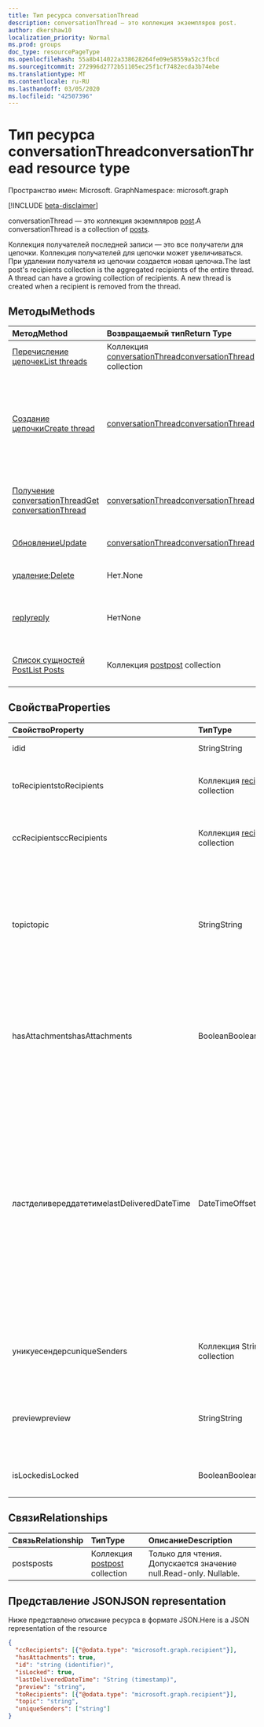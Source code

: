 ```yaml
---
title: Тип ресурса conversationThread
description: conversationThread — это коллекция экземпляров post.
author: dkershaw10
localization_priority: Normal
ms.prod: groups
doc_type: resourcePageType
ms.openlocfilehash: 55a8b414022a338628264fe09e58559a52c3fbcd
ms.sourcegitcommit: 272996d2772b51105ec25f1cf7482ecda3b74ebe
ms.translationtype: MT
ms.contentlocale: ru-RU
ms.lasthandoff: 03/05/2020
ms.locfileid: "42507396"
---
```

# <a name="conversationthread-resource-type"></a><span data-ttu-id="6880a-103">Тип ресурса conversationThread</span><span class="sxs-lookup"><span data-stu-id="6880a-103">conversationThread resource type</span></span>

<span data-ttu-id="6880a-104">Пространство имен: Microsoft. Graph</span><span class="sxs-lookup"><span data-stu-id="6880a-104">Namespace: microsoft.graph</span></span>

[!INCLUDE [beta-disclaimer](../../includes/beta-disclaimer.md)]

<span data-ttu-id="6880a-105">conversationThread — это коллекция экземпляров [post](post.md).</span><span class="sxs-lookup"><span data-stu-id="6880a-105">A conversationThread is a collection of [posts](post.md).</span></span>

<span data-ttu-id="6880a-p101">Коллекция получателей последней записи — это все получатели для цепочки. Коллекция получателей для цепочки может увеличиваться. При удалении получателя из цепочки создается новая цепочка.</span><span class="sxs-lookup"><span data-stu-id="6880a-p101">The last post's recipients collection is the aggregated recipients of the entire thread. A thread can have a growing collection of recipients. A new thread is created when a recipient is removed from the thread.</span></span>

## <a name="methods"></a><span data-ttu-id="6880a-109">Методы</span><span class="sxs-lookup"><span data-stu-id="6880a-109">Methods</span></span>

| <span data-ttu-id="6880a-110">Метод</span><span class="sxs-lookup"><span data-stu-id="6880a-110">Method</span></span>       | <span data-ttu-id="6880a-111">Возвращаемый тип</span><span class="sxs-lookup"><span data-stu-id="6880a-111">Return Type</span></span>  |<span data-ttu-id="6880a-112">Описание</span><span class="sxs-lookup"><span data-stu-id="6880a-112">Description</span></span>|
|:---------------|:--------|:----------|
|[<span data-ttu-id="6880a-113">Перечисление цепочек</span><span class="sxs-lookup"><span data-stu-id="6880a-113">List threads</span></span>](../api/group-list-threads.md) | <span data-ttu-id="6880a-114">Коллекция [conversationThread](conversationthread.md)</span><span class="sxs-lookup"><span data-stu-id="6880a-114">[conversationThread](conversationthread.md) collection</span></span> |<span data-ttu-id="6880a-115">Получение всех цепочек группы.</span><span class="sxs-lookup"><span data-stu-id="6880a-115">Get all the threads of a group.</span></span>|
|[<span data-ttu-id="6880a-116">Создание цепочки</span><span class="sxs-lookup"><span data-stu-id="6880a-116">Create thread</span></span>](../api/group-post-threads.md) | [<span data-ttu-id="6880a-117">conversationThread</span><span class="sxs-lookup"><span data-stu-id="6880a-117">conversationThread</span></span>](conversationthread.md) |<span data-ttu-id="6880a-p102">Создание беседы путем создания цепочки. В группе создаются беседа, цепочка беседы и запись.</span><span class="sxs-lookup"><span data-stu-id="6880a-p102">Start a new conversation by first creating a thread. A new conversation, conversation thread, and post are created in the group.</span></span>|
|[<span data-ttu-id="6880a-120">Получение conversationThread</span><span class="sxs-lookup"><span data-stu-id="6880a-120">Get conversationThread</span></span>](../api/conversationthread-get.md) | [<span data-ttu-id="6880a-121">conversationThread</span><span class="sxs-lookup"><span data-stu-id="6880a-121">conversationThread</span></span>](conversationthread.md) |<span data-ttu-id="6880a-122">Получение определенной цепочки, принадлежащей группе.</span><span class="sxs-lookup"><span data-stu-id="6880a-122">Get a specific thread that belongs to a group.</span></span> |
|[<span data-ttu-id="6880a-123">Обновление</span><span class="sxs-lookup"><span data-stu-id="6880a-123">Update</span></span>](../api/conversationthread-update.md) | [<span data-ttu-id="6880a-124">conversationThread</span><span class="sxs-lookup"><span data-stu-id="6880a-124">conversationThread</span></span>](conversationthread.md)  |<span data-ttu-id="6880a-125">Обновление объекта conversationThread.</span><span class="sxs-lookup"><span data-stu-id="6880a-125">Update conversationThread object.</span></span> |
|<span data-ttu-id="6880a-126">[удаление](../api/conversationthread-delete.md);</span><span class="sxs-lookup"><span data-stu-id="6880a-126">[Delete](../api/conversationthread-delete.md)</span></span> | <span data-ttu-id="6880a-127">Нет.</span><span class="sxs-lookup"><span data-stu-id="6880a-127">None</span></span> |<span data-ttu-id="6880a-128">Удаление объекта conversationThread.</span><span class="sxs-lookup"><span data-stu-id="6880a-128">Delete conversationThread object.</span></span> |
|[<span data-ttu-id="6880a-129">reply</span><span class="sxs-lookup"><span data-stu-id="6880a-129">reply</span></span>](../api/conversationthread-reply.md)|<span data-ttu-id="6880a-130">Нет</span><span class="sxs-lookup"><span data-stu-id="6880a-130">None</span></span>|<span data-ttu-id="6880a-131">Создание ответа для этой цепочки с помощью создания сущности Post.</span><span class="sxs-lookup"><span data-stu-id="6880a-131">Reply to this thread by creating a new Post entity.</span></span>|
|[<span data-ttu-id="6880a-132">Список сущностей Post</span><span class="sxs-lookup"><span data-stu-id="6880a-132">List Posts</span></span>](../api/conversationthread-list-posts.md) |<span data-ttu-id="6880a-133">Коллекция [post](post.md)</span><span class="sxs-lookup"><span data-stu-id="6880a-133">[post](post.md) collection</span></span>| <span data-ttu-id="6880a-134">Получение записей для указанной цепочки.</span><span class="sxs-lookup"><span data-stu-id="6880a-134">Get the posts of the specified thread.</span></span> |

## <a name="properties"></a><span data-ttu-id="6880a-135">Свойства</span><span class="sxs-lookup"><span data-stu-id="6880a-135">Properties</span></span>
| <span data-ttu-id="6880a-136">Свойство</span><span class="sxs-lookup"><span data-stu-id="6880a-136">Property</span></span>     | <span data-ttu-id="6880a-137">Тип</span><span class="sxs-lookup"><span data-stu-id="6880a-137">Type</span></span>   |<span data-ttu-id="6880a-138">Описание</span><span class="sxs-lookup"><span data-stu-id="6880a-138">Description</span></span>|
|:---------------|:--------|:----------|
|<span data-ttu-id="6880a-139">id</span><span class="sxs-lookup"><span data-stu-id="6880a-139">id</span></span>|<span data-ttu-id="6880a-140">String</span><span class="sxs-lookup"><span data-stu-id="6880a-140">String</span></span>| <span data-ttu-id="6880a-141">Только для чтения.</span><span class="sxs-lookup"><span data-stu-id="6880a-141">Read-only.</span></span>|
|<span data-ttu-id="6880a-142">toRecipients</span><span class="sxs-lookup"><span data-stu-id="6880a-142">toRecipients</span></span>|<span data-ttu-id="6880a-143">Коллекция [recipient](recipient.md)</span><span class="sxs-lookup"><span data-stu-id="6880a-143">[recipient](recipient.md) collection</span></span>|<span data-ttu-id="6880a-144">Получатели в поле "Кому" для цепочки.</span><span class="sxs-lookup"><span data-stu-id="6880a-144">The To: recipients for the thread.</span></span>|
|<span data-ttu-id="6880a-145">ccRecipients</span><span class="sxs-lookup"><span data-stu-id="6880a-145">ccRecipients</span></span>|<span data-ttu-id="6880a-146">Коллекция [recipient](recipient.md)</span><span class="sxs-lookup"><span data-stu-id="6880a-146">[recipient](recipient.md) collection</span></span>|<span data-ttu-id="6880a-147">Получатели в поле "Копия" для цепочки.</span><span class="sxs-lookup"><span data-stu-id="6880a-147">The Cc: recipients for the thread.</span></span>|
|<span data-ttu-id="6880a-148">topic</span><span class="sxs-lookup"><span data-stu-id="6880a-148">topic</span></span>|<span data-ttu-id="6880a-149">String</span><span class="sxs-lookup"><span data-stu-id="6880a-149">String</span></span>|<span data-ttu-id="6880a-p103">Тема беседы. Это свойство можно задать при создании беседы, но его невозможно обновить.</span><span class="sxs-lookup"><span data-stu-id="6880a-p103">The topic of the conversation. This property can be set when the conversation is created, but it cannot be updated.</span></span>||
|<span data-ttu-id="6880a-152">hasAttachments</span><span class="sxs-lookup"><span data-stu-id="6880a-152">hasAttachments</span></span>|<span data-ttu-id="6880a-153">Boolean</span><span class="sxs-lookup"><span data-stu-id="6880a-153">Boolean</span></span>|<span data-ttu-id="6880a-154">Указывает, содержит ли какая-либо запись в этой цепочке хотя бы одно вложение.</span><span class="sxs-lookup"><span data-stu-id="6880a-154">Indicates whether any of the posts within this thread has at least one attachment.</span></span>|
|<span data-ttu-id="6880a-155">ластделивереддатетиме</span><span class="sxs-lookup"><span data-stu-id="6880a-155">lastDeliveredDateTime</span></span>|<span data-ttu-id="6880a-156">DateTimeOffset</span><span class="sxs-lookup"><span data-stu-id="6880a-156">DateTimeOffset</span></span>|<span data-ttu-id="6880a-p104">Тип Timestamp представляет сведения о времени и дате с использованием формата ISO 8601 (всегда используется формат UTC). Например, значение полуночи 1 января 2014 г. в формате UTC выглядит так: `'2014-01-01T00:00:00Z'`.</span><span class="sxs-lookup"><span data-stu-id="6880a-p104">The Timestamp type represents date and time information using ISO 8601 format and is always in UTC time. For example, midnight UTC on Jan 1, 2014 would look like this: `'2014-01-01T00:00:00Z'`</span></span>|
|<span data-ttu-id="6880a-159">уникуесендерс</span><span class="sxs-lookup"><span data-stu-id="6880a-159">uniqueSenders</span></span>|<span data-ttu-id="6880a-160">Коллекция String</span><span class="sxs-lookup"><span data-stu-id="6880a-160">String collection</span></span>|<span data-ttu-id="6880a-161">Все пользователи, которые отправили сообщение в эту цепочку.</span><span class="sxs-lookup"><span data-stu-id="6880a-161">All the users that sent a message to this thread.</span></span>|
|<span data-ttu-id="6880a-162">preview</span><span class="sxs-lookup"><span data-stu-id="6880a-162">preview</span></span>|<span data-ttu-id="6880a-163">String</span><span class="sxs-lookup"><span data-stu-id="6880a-163">String</span></span>|<span data-ttu-id="6880a-164">Краткая сводка из текста последней записи в этой беседе.</span><span class="sxs-lookup"><span data-stu-id="6880a-164">A short summary from the body of the latest post in this converstaion.</span></span>|
|<span data-ttu-id="6880a-165">isLocked</span><span class="sxs-lookup"><span data-stu-id="6880a-165">isLocked</span></span>|<span data-ttu-id="6880a-166">Boolean</span><span class="sxs-lookup"><span data-stu-id="6880a-166">Boolean</span></span>|<span data-ttu-id="6880a-167">Указывает, заблокирована ли цепочка.</span><span class="sxs-lookup"><span data-stu-id="6880a-167">Indicates if the thread is locked.</span></span>|

## <a name="relationships"></a><span data-ttu-id="6880a-168">Связи</span><span class="sxs-lookup"><span data-stu-id="6880a-168">Relationships</span></span>
| <span data-ttu-id="6880a-169">Связь</span><span class="sxs-lookup"><span data-stu-id="6880a-169">Relationship</span></span> | <span data-ttu-id="6880a-170">Тип</span><span class="sxs-lookup"><span data-stu-id="6880a-170">Type</span></span>   |<span data-ttu-id="6880a-171">Описание</span><span class="sxs-lookup"><span data-stu-id="6880a-171">Description</span></span>|
|:---------------|:--------|:----------|
|<span data-ttu-id="6880a-172">posts</span><span class="sxs-lookup"><span data-stu-id="6880a-172">posts</span></span>|<span data-ttu-id="6880a-173">Коллекция [post](post.md)</span><span class="sxs-lookup"><span data-stu-id="6880a-173">[post](post.md) collection</span></span>| <span data-ttu-id="6880a-p105">Только для чтения. Допускается значение null.</span><span class="sxs-lookup"><span data-stu-id="6880a-p105">Read-only. Nullable.</span></span>|

## <a name="json-representation"></a><span data-ttu-id="6880a-176">Представление JSON</span><span class="sxs-lookup"><span data-stu-id="6880a-176">JSON representation</span></span>

<span data-ttu-id="6880a-177">Ниже представлено описание ресурса в формате JSON.</span><span class="sxs-lookup"><span data-stu-id="6880a-177">Here is a JSON representation of the resource</span></span>

<!-- {
  "blockType": "resource",
  "optionalProperties": [
    "posts"
  ],
  "keyProperty": "id",
  "@odata.type": "microsoft.graph.conversationThread"
}-->

```json
{
  "ccRecipients": [{"@odata.type": "microsoft.graph.recipient"}],
  "hasAttachments": true,
  "id": "string (identifier)",
  "isLocked": true,
  "lastDeliveredDateTime": "String (timestamp)",
  "preview": "string",
  "toRecipients": [{"@odata.type": "microsoft.graph.recipient"}],
  "topic": "string",
  "uniqueSenders": ["string"]
}

```


<!-- uuid: 8fcb5dbc-d5aa-4681-8e31-b001d5168d79
2015-10-25 14:57:30 UTC -->
<!--
{
  "type": "#page.annotation",
  "description": "conversationThread resource",
  "keywords": "",
  "section": "documentation",
  "tocPath": "",
  "suppressions": []
}
-->
